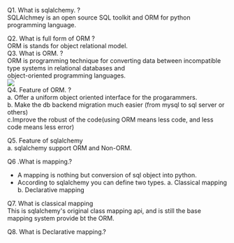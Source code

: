 Q1. What is sqlalchemy. ?   
SQLAlchmey is an open source SQL toolkit and ORM for python programming language.   

Q2. What is full form of ORM ?  
ORM is stands for object relational model.   
Q3. What is ORM. ?      
ORM is programming technique for converting data between incompatible type systems in relational databases and          
object-oriented programming languages.      
![](https://miro.medium.com/max/700/1*9TZHTGKjIyUOAvmQkV1RNA.png)    
Q4. Feature of ORM. ?   
a. Offer a uniform object oriented interface for the progarammers.     
b. Make the db backend migration much easier (from mysql to sql server or others)  
c.Improve the robust of the code(using ORM means less code, and less code means less error)   

Q5. Feature of sqlalchemy   
a. sqlalchemy support ORM and Non-ORM.   

Q6 .What is mapping.? 
* A mapping is nothing but conversion of sql object into python.  
* According to sqlalchemy you can define two types. 
a.  Classical mapping    
b. Declarative mapping    

Q7. What is classical mapping   
This is sqlalchemy's original class mapping api, and is still the base mapping system provide bt the ORM.   

Q8. What is Declarative mapping.?   

   



